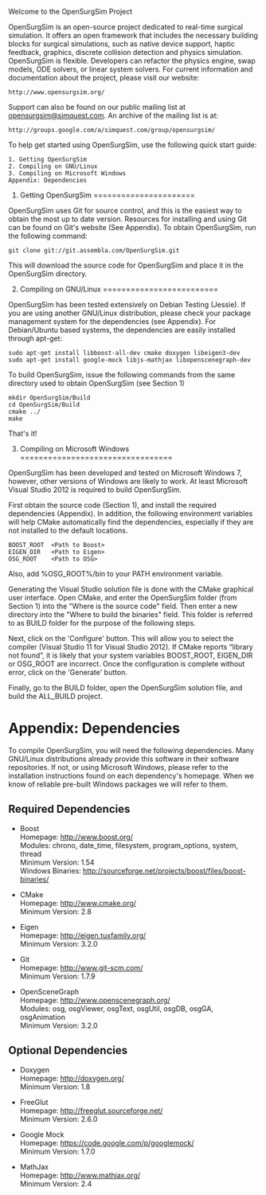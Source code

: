 Welcome to the OpenSurgSim Project

OpenSurgSim is an open-source project dedicated to real-time surgical
simulation. It offers an open framework that includes the necessary building
blocks for surgical simulations, such as native device support, haptic feedback,
graphics, discrete collision detection and physics simulation. OpenSurgSim is
flexible. Developers can refactor the physics engine, swap models, ODE solvers,
or linear system solvers. For current information and documentation about the
project, please visit our website:

    http://www.opensurgsim.org/

Support can also be found on our public mailing list at
opensurgsim@simquest.com. An archive of the mailing list is at:

    http://groups.google.com/a/simquest.com/group/opensurgsim/

To help get started using OpenSurgSim, use the following quick start guide:

    1. Getting OpenSurgSim
    2. Compiling on GNU/Linux
    3. Compiling on Microsoft Windows
    Appendix: Dependencies


1. Getting OpenSurgSim
======================

OpenSurgSim uses Git for source control, and this is the easiest way to obtain
the most up to date version. Resources for installing and using Git can be found
on Git's website (See Appendix). To obtain OpenSurgSim, run the following
command:

    git clone git://git.assembla.com/OpenSurgSim.git 

This will download the source code for OpenSurgSim and place it in the
OpenSurgSim directory.


2. Compiling on GNU/Linux
=========================

OpenSurgSim has been tested extensively on Debian Testing (Jessie). If you are
using another GNU/Linux distribution, please check your package management
system for the dependencies (see Appendix). For Debian/Ubuntu based systems, the
dependencies are easily installed through apt-get:

    sudo apt-get install libboost-all-dev cmake doxygen libeigen3-dev
    sudo apt-get install google-mock libjs-mathjax libopenscenegraph-dev

To build OpenSurgSim, issue the following commands from the same directory used
to obtain OpenSurgSim (see Section 1)

    mkdir OpenSurgSim/Build
    cd OpenSurgSim/Build
    cmake ../
    make

That's it!


3. Compiling on Microsoft Windows 
=================================

OpenSurgSim has been developed and tested on Microsoft Windows 7, however, other
versions of Windows are likely to work. At least Microsoft Visual Studio 2012 is
required to build OpenSurgSim.

First obtain the source code (Section 1), and install the required dependencies
(Appendix). In addition, the following environment variables will help CMake
automatically find the dependencies, especially if they are not installed to the
default locations.

    BOOST_ROOT  <Path to Boost>
    EIGEN_DIR   <Path to Eigen>
    OSG_ROOT    <Path to OSG>

Also, add %OSG_ROOT%/bin to your PATH environment variable.

Generating the Visual Studio solution file is done with the CMake graphical user
interface. Open CMake, and enter the OpenSurgSim folder (from Section 1) into
the "Where is the source code" field. Then enter a new directory into the "Where
to build the binaries" field. This folder is referred to as BUILD folder for
the purpose of the following steps.

Next, click on the 'Configure' button. This will allow you to select the
compiler (Visual Studio 11 for Visual Studio 2012). If CMake reports “library
not found”, it is likely that your system variables BOOST_ROOT, EIGEN_DIR or
OSG_ROOT are incorrect. Once the configuration is complete without error, click
on the 'Generate' button.

Finally, go to the BUILD folder, open the OpenSurgSim solution file, and build
the ALL_BUILD project.


Appendix: Dependencies
======================

To compile OpenSurgSim, you will need the following dependencies. Many GNU/Linux
distributions already provide this software in their software repositories. If
not, or using Microsoft Windows, please refer to the installation instructions
found on each dependency's homepage. When we know of reliable pre-built Windows packages we will refer to them.

Required Dependencies
---------------------

* Boost  
  Homepage: http://www.boost.org/  
  Modules: chrono, date_time, filesystem, program_options, system, thread   
  Minimum Version: 1.54  
  Windows Binaries: http://sourceforge.net/projects/boost/files/boost-binaries/  

* CMake  
  Homepage: http://www.cmake.org/  
  Minimum Version: 2.8  

* Eigen  
  Homepage: http://eigen.tuxfamily.org/  
  Minimum Version: 3.2.0  

* Git  
  Homepage: http://www.git-scm.com/  
  Minimum Version: 1.7.9  

* OpenSceneGraph  
  Homepage: http://www.openscenegraph.org/  
  Modules: osg, osgViewer, osgText, osgUtil, osgDB, osgGA, osgAnimation  
  Minimum Version: 3.2.0  
  
Optional Dependencies
---------------------

* Doxygen  
  Homepage: http://doxygen.org/  
  Minimum Version: 1.8  

* FreeGlut  
  Homepage: http://freeglut.sourceforge.net/  
  Minimum Version: 2.6.0  

* Google Mock  
  Homepage: https://code.google.com/p/googlemock/  
  Minimum Version: 1.7.0  

* MathJax  
  Homepage: http://www.mathjax.org/  
  Minimum Version: 2.4  

